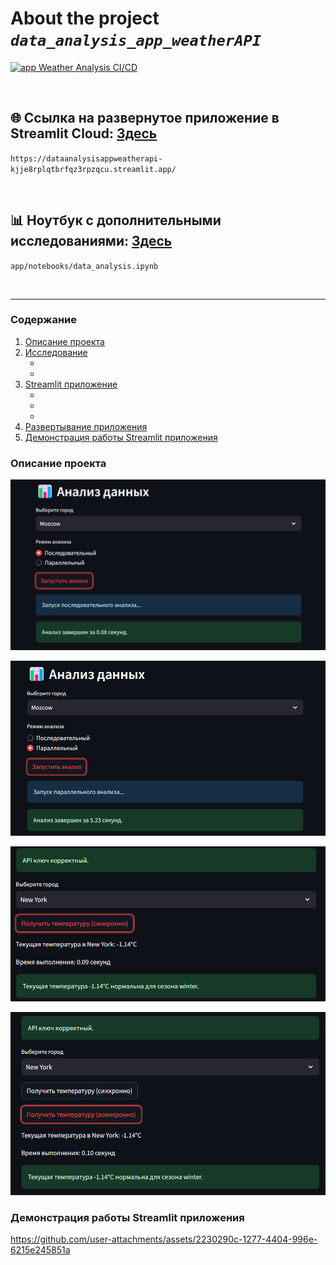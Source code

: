 
# About the project ***`data_analysis_app_weatherAPI`***

[![app Weather Analysis CI/CD](https://github.com/nikfilonenko/data_analysis_app_weatherAPI/actions/workflows/app_weather_analysis.yml/badge.svg)](https://github.com/nikfilonenko/data_analysis_app_weatherAPI/actions/workflows/app_weather_analysis.yml)

<br>

## 🌐 Ссылка на развернутое приложение в Streamlit Cloud: [Здесь](https://dataanalysisappweatherapi-kjje8rplqtbrfqz3rpzqcu.streamlit.app/)

`https://dataanalysisappweatherapi-kjje8rplqtbrfqz3rpzqcu.streamlit.app/`

<br>

## 📊 Ноутбук с дополнительными исследованиями: [Здесь](app/notebooks/data_analysis.ipynb)

`app/notebooks/data_analysis.ipynb`

<br>

-----

### Содержание

1. [Описание проекта](#01)
2. [Исследование](#02)
   - [](#021)
   - [](#022)
4. [Streamlit приложение](#03)
   - [](#031)
   - [](#032)
   - [](#033)
5. [Развертывание приложения](#04)
6. [Демонстрация работы Streamlit приложения](#05)

### Описание проекта <a name="01"></a>

![img.png](assets/img.png)

![img_1.png](assets/img_1.png)

![img_2.png](assets/img_2.png)

![img_3.png](assets/img_3.png)


### Демонстрация работы Streamlit приложения <a name="05"></a>



https://github.com/user-attachments/assets/2230290c-1277-4404-996e-6215e245851a

